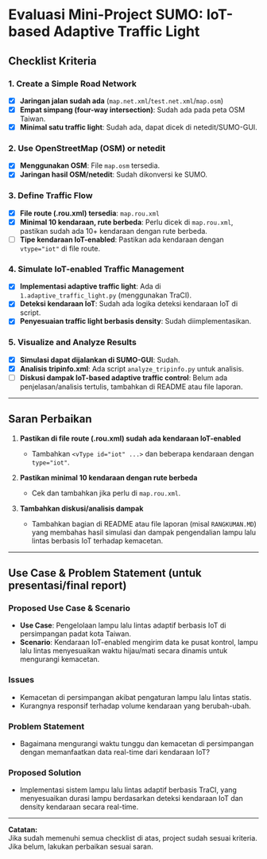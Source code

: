 # Evaluasi Mini-Project SUMO: IoT-based Adaptive Traffic Light

## Checklist Kriteria

### 1. Create a Simple Road Network
- [x] **Jaringan jalan sudah ada** (`map.net.xml`/`test.net.xml`/`map.osm`)
- [x] **Empat simpang (four-way intersection)**: Sudah ada pada peta OSM Taiwan.
- [x] **Minimal satu traffic light**: Sudah ada, dapat dicek di netedit/SUMO-GUI.

### 2. Use OpenStreetMap (OSM) or netedit
- [x] **Menggunakan OSM**: File `map.osm` tersedia.
- [x] **Jaringan hasil OSM/netedit**: Sudah dikonversi ke SUMO.

### 3. Define Traffic Flow
- [x] **File route (.rou.xml) tersedia**: `map.rou.xml`
- [x] **Minimal 10 kendaraan, rute berbeda**: Perlu dicek di `map.rou.xml`, pastikan sudah ada 10+ kendaraan dengan rute berbeda.
- [ ] **Tipe kendaraan IoT-enabled**: Pastikan ada kendaraan dengan `vtype="iot"` di file route.

### 4. Simulate IoT-enabled Traffic Management
- [x] **Implementasi adaptive traffic light**: Ada di `1.adaptive_traffic_light.py` (menggunakan TraCI).
- [x] **Deteksi kendaraan IoT**: Sudah ada logika deteksi kendaraan IoT di script.
- [x] **Penyesuaian traffic light berbasis density**: Sudah diimplementasikan.

### 5. Visualize and Analyze Results
- [x] **Simulasi dapat dijalankan di SUMO-GUI**: Sudah.
- [x] **Analisis tripinfo.xml**: Ada script `analyze_tripinfo.py` untuk analisis.
- [ ] **Diskusi dampak IoT-based adaptive traffic control**: Belum ada penjelasan/analisis tertulis, tambahkan di README atau file laporan.

---

## Saran Perbaikan

1. **Pastikan di file route (.rou.xml) sudah ada kendaraan IoT-enabled**  
   - Tambahkan `<vType id="iot" ...>` dan beberapa kendaraan dengan `type="iot"`.

2. **Pastikan minimal 10 kendaraan dengan rute berbeda**  
   - Cek dan tambahkan jika perlu di `map.rou.xml`.

3. **Tambahkan diskusi/analisis dampak**  
   - Tambahkan bagian di README atau file laporan (misal `RANGKUMAN.MD`) yang membahas hasil simulasi dan dampak pengendalian lampu lalu lintas berbasis IoT terhadap kemacetan.

---

## Use Case & Problem Statement (untuk presentasi/final report)

### Proposed Use Case & Scenario
- **Use Case**: Pengelolaan lampu lalu lintas adaptif berbasis IoT di persimpangan padat kota Taiwan.
- **Scenario**: Kendaraan IoT-enabled mengirim data ke pusat kontrol, lampu lalu lintas menyesuaikan waktu hijau/mati secara dinamis untuk mengurangi kemacetan.

### Issues
- Kemacetan di persimpangan akibat pengaturan lampu lalu lintas statis.
- Kurangnya responsif terhadap volume kendaraan yang berubah-ubah.

### Problem Statement
- Bagaimana mengurangi waktu tunggu dan kemacetan di persimpangan dengan memanfaatkan data real-time dari kendaraan IoT?

### Proposed Solution
- Implementasi sistem lampu lalu lintas adaptif berbasis TraCI, yang menyesuaikan durasi lampu berdasarkan deteksi kendaraan IoT dan density kendaraan secara real-time.

---

**Catatan:**  
Jika sudah memenuhi semua checklist di atas, project sudah sesuai kriteria. Jika belum, lakukan perbaikan sesuai saran.
